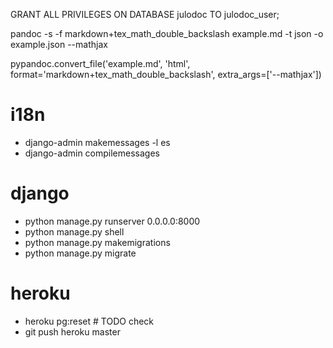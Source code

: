 
GRANT ALL PRIVILEGES ON DATABASE julodoc TO julodoc_user;

pandoc -s -f markdown+tex_math_double_backslash example.md -t json -o example.json --mathjax

pypandoc.convert_file('example.md', 'html', format='markdown+tex_math_double_backslash', extra_args=['--mathjax'])

# i18n

* django-admin makemessages -l es
* django-admin compilemessages

# django

* python manage.py runserver 0.0.0.0:8000
* python manage.py shell
* python manage.py makemigrations
* python manage.py migrate

# heroku

* heroku pg:reset # TODO check
* git push heroku master


